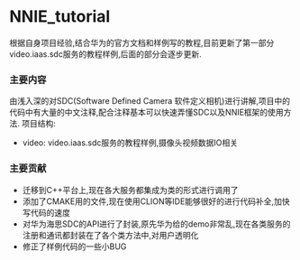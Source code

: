 # NNIE_tutorial
根据自身项目经验,结合华为的官方文档和样例写的教程,目前更新了第一部分video.iaas.sdc服务的教程样例,后面的部分会逐步更新.
### 主要内容
由浅入深的对SDC(Software Defined Camera 软件定义相机)进行讲解,项目中的代码中有大量的中文注释,配合注释基本可以快速弄懂SDC以及NNIE框架的使用方法.
项目结构:
- video: video.iaas.sdc服务的教程样例,摄像头视频数据IO相关
### 主要贡献
- 迁移到C++平台上,现在各大服务都集成为类的形式进行调用了
- 添加了CMAKE用的文件,现在使用CLION等IDE能够很好的进行代码补全,加快写代码的速度
- 对华为海思SDC的API进行了封装,原先华为给的demo非常乱,现在各类服务的注册和通讯都封装在了各个类方法中,对用户透明化
- 修正了样例代码的一些小BUG


